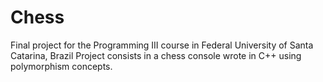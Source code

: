 # Chess

Final project for the Programming III course in Federal University of Santa Catarina, Brazil
Project consists in a chess console wrote in C++ using polymorphism concepts.
